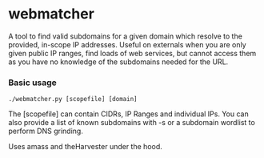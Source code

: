 # webmatcher
A tool to find valid subdomains for a given domain which resolve to the provided, in-scope IP addresses. Useful on externals when you are only given public IP ranges, find loads of web services, but cannot access them as you have no knowledge of the subdomains needed for the URL.

### Basic usage
```
./webmatcher.py [scopefile] [domain]
```
The [scopefile] can contain CIDRs, IP Ranges and individual IPs.
You can also provide a list of known subdomains with -s or a subdomain wordlist to perform DNS grinding.

Uses amass and theHarvester under the hood.
